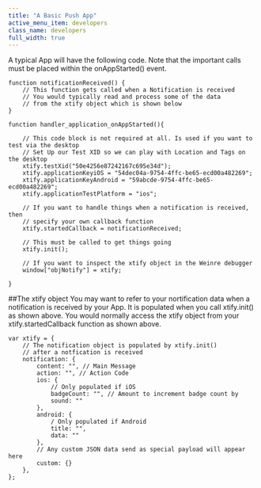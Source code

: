 ```yaml
---
title: "A Basic Push App"
active_menu_item: developers
class_name: developers
full_width: true
---
```


A typical App will have the following code. Note that the important calls must be placed within the onAppStarted() event.

	function notificationReceived() {
	    // This function gets called when a Notification is received
	    // You would typically read and process some of the data  
	    // from the xtify object which is shown below
	}

	function handler_application_onAppStarted(){
	    
	    // This code block is not required at all. Is used if you want to test via the desktop
	    // Set Up our Test XID so we can play with Location and Tags on the desktop
	    xtify.testXid("50e4256e87242167c695e34d");
	    xtify.applicationKeyiOS = "54dec04a-9754-4ffc-be65-ecd00a482269";
	    xtify.applicationKeyAndroid = "59abcde-9754-4ffc-be65-ecd00a482269";
	    xtify.applicationTestPlatform = "ios";

	    // If you want to handle things when a notification is received, then
	    // specify your own callback function
	    xtify.startedCallback = notificationReceived;
	    
	    // This must be called to get things going
	    xtify.init();
	    
	    // If you want to inspect the xtify object in the Weinre debugger
	    window["objNotify"] = xtify;
	    
	}

##The xtify object
You may want to refer to your nortification data when a notification is received by your App. It is populated when you call xtify.init() as shown above. You would normally access the xtify object from your xtify.startedCallback function as shown above.

    var xtify = {
        // The notification object is populated by xtify.init()
        // after a notfication is received
        notification: {
            content: "", // Main Message
            action: "", // Action Code
            ios: {
                // Only populated if iOS
                badgeCount: "", // Amount to increment badge count by
                sound: ""
            },
            android: {
                / Only populated if Android
                title: "",
                data: ""
            },
            // Any custom JSON data send as special payload will appear here
            custom: {}
        },    
    };

